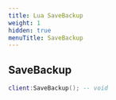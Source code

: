 ```yaml
---
title: Lua SaveBackup
weight: 1
hidden: true
menuTitle: SaveBackup
---
```

## SaveBackup
```lua
client:SaveBackup(); -- void
```